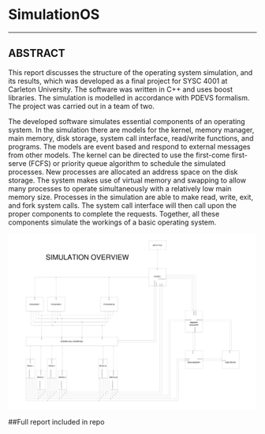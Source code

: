 # SimulationOS

----
## ABSTRACT

This report discusses the structure of the operating system simulation, and its results, which was developed as a final project for SYSC 4001 at Carleton University. The software was written in C++ and uses boost libraries. The simulation is modelled in accordance with PDEVS formalism. The project was carried out in a team of two.

The developed software simulates essential components of an operating system. In the simulation there are models for the kernel, memory manager, main memory, disk storage, system call interface, read/write functions, and programs. The models are event based and respond to external messages from other models. The kernel can be directed to use the first-come first-serve (FCFS) or priority queue algorithm to schedule the simulated processes. New processes are allocated an address space on the disk storage. The system makes use of virtual memory and swapping to allow many processes to operate simultaneously with a relatively low main memory size. Processes in the simulation are able to make read, write, exit, and fork system calls. The system call interface will then call upon the proper components to complete the requests. Together, all these components simulate the workings of a basic operating system.

![alt text](https://github.com/Smurgs/SimulationOS/blob/master/OS_Overview.jpg "Simulation overview")

##Full report included in repo
